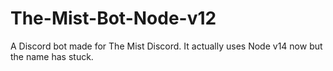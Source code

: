 # The-Mist-Bot-Node-v12
A Discord bot made for The Mist Discord. It actually uses Node v14 now but the name has stuck.
